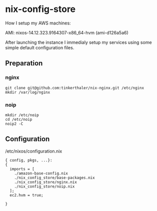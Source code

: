 # nix-config-store

How I setup my AWS machines:

AMI: nixos-14.12.323.9164307-x86_64-hvm (ami-d126a5a6)

After launching the instance I immedialy setup my services using some simple default configuration files.

## Preparation

### nginx 

    git clone git@github.com:tinkerthaler/nix-nginx.git /etc/nginx
    mkdir /var/log/nginx

### noip

    mkdir /etc/noip
    cd /etc/noip
    noip2 -C

## Configuration

/etc/nixos/configuration.nix

    { config, pkgs, ...}:
    {
      imports = [
        ./amazon-base-config.nix
        ./nix_config_store/base-packages.nix
        ./nix_config_store/nginx.nix
        ./nix_config_store/noip.nix
      ];
      ec2.hvm = true;
    
    }
